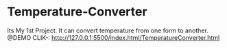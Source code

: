 # Temperature-Converter
Its My 1st Project.
It can convert temperature from one form to another.
@DEMO
CLIK-: http://127.0.0.1:5500/index.html/TemperatureConverter.html
